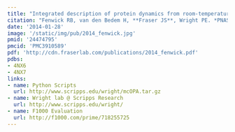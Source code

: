 ```yaml
---
title: "Integrated description of protein dynamics from room-temperature X-ray crystallography and NMR."
citation: "Fenwick RB, van den Bedem H, **Fraser JS**, Wright PE. *PNAS*. 2014."
date: '2014-01-28'
image: '/static/img/pub/2014_fenwick.jpg'
pmid: '24474795'
pmcid: 'PMC3910589'
pdf: 'http://cdn.fraserlab.com/publications/2014_fenwick.pdf'
pdbs:
- 4NX6
- 4NX7
links:
- name: Python Scripts
  url: http://www.scripps.edu/wright/mcOPA.tar.gz
- name: Wright lab @ Scripps Research
  url: http://www.scripps.edu/wright/
- name: F1000 Evaluation
  url: http://f1000.com/prime/718255725
---
```

